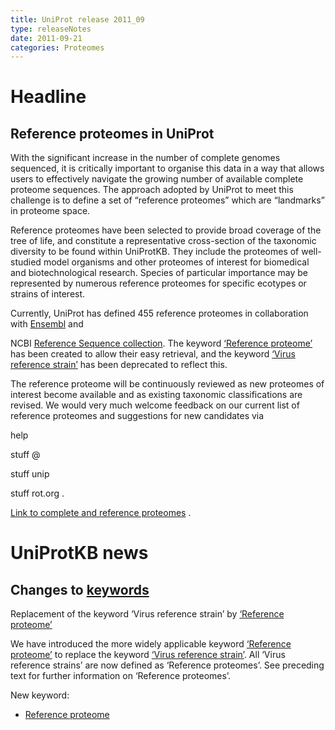 ```yaml
---
title: UniProt release 2011_09
type: releaseNotes
date: 2011-09-21
categories: Proteomes
---
```


# Headline

## Reference proteomes in UniProt

With the significant increase in the number of complete genomes sequenced, it is critically important to organise this data in a way that allows users to effectively navigate the growing number of available complete proteome sequences. The approach adopted by UniProt to meet this challenge is to define a set of “reference proteomes” which are “landmarks” in proteome space.

Reference proteomes have been selected to provide broad coverage of the tree of life, and constitute a representative cross-section of the taxonomic diversity to be found within UniProtKB. They include the proteomes of well-studied model organisms and other proteomes of interest for biomedical and biotechnological research. Species of particular importance may be represented by numerous reference proteomes for specific ecotypes or strains of interest.

Currently, UniProt has defined 455 reference proteomes in collaboration with [Ensembl](http://www.ensembl.org/index.html) and

NCBI [Reference Sequence collection](http://www.ncbi.nlm.nih.gov/RefSeq/ "RefSeq"). The keyword [‘Reference proteome’](http://www.uniprot.org/keywords/KW-1185) has been created to allow their easy retrieval, and the keyword [‘Virus reference strain’](http://www.uniprot.org/keywords/KW-1019) has been deprecated to reflect this.

The reference proteome will be continuously reviewed as new proteomes of interest become available and as existing taxonomic classifications are revised. We would very much welcome feedback on our current list of reference proteomes and suggestions for new candidates via

help

stuff @

stuff unip

stuff rot.org .

[Link to complete and reference proteomes](http://www.uniprot.org/taxonomy/complete-proteomes) .

# UniProtKB news

## Changes to [keywords](https://ftp.uniprot.org/pub/databases/uniprot/current_release/knowledgebase/complete/docs/keywlist)

Replacement of the keyword ‘Virus reference strain’ by [‘Reference proteome’](http://www.uniprot.org/keywords/KW-1185)

We have introduced the more widely applicable keyword [‘Reference proteome’](http://www.uniprot.org/keywords/KW-1185) to replace the keyword [‘Virus reference strain’](http://www.uniprot.org/keywords/KW-1019). All ‘Virus reference strains’ are now defined as ‘Reference proteomes’. See preceding text for further information on ‘Reference proteomes’.

New keyword:

-   [Reference proteome](http://www.uniprot.org/keywords/KW-1185)
